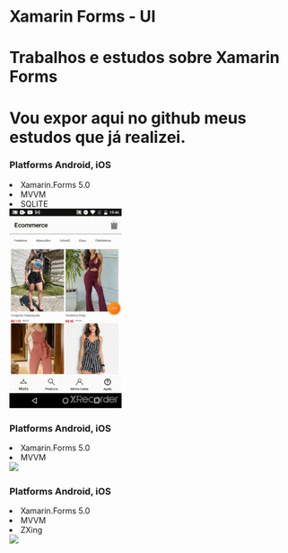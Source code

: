 # Xamarin Forms - UI
# Trabalhos e estudos sobre Xamarin Forms
# Vou expor aqui no github meus estudos que já realizei.
<h3>Platforms Android, iOS</h3>

<li>Xamarin.Forms 5.0</li>
<li>MVVM</li>
<li>SQLITE</li>
<img src="https://github.com/dev-jardeloliveira/Xamarin/blob/main/ecommerce.gif" width="200"  />

<h3>Platforms Android, iOS</h3>
<li>Xamarin.Forms 5.0</li>
<li>MVVM</li>
<img src="https://github.com/dev-jardeloliveira/Xamarin/blob/main/AppArte.gif" width="200"   />


<h3>Platforms Android, iOS</h3>
<li>Xamarin.Forms 5.0</li>
<li>MVVM</li>
<li>ZXing</li>
<img src="https://github.com/dev-jardeloliveira/Xamarin/blob/main/QRcode.gif" width="200"  />

